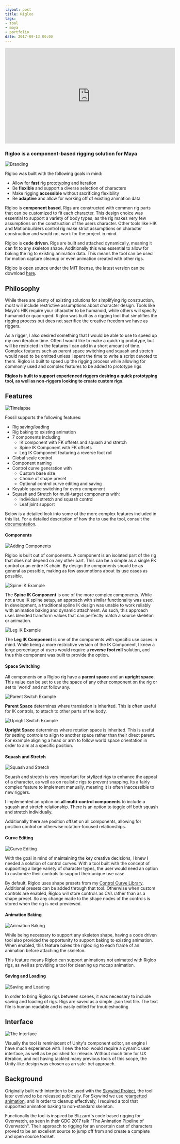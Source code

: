 ```yaml
---
layout: post
title: Rigloo
tags:
- tool
- maya
- portfolio
date: 2017-09-13 00:00
---
```


<iframe width="560" height="315" src="https://player.vimeo.com/video/225499505" frameborder="0" allowfullscreen></iframe>


### Rigloo is a component-based rigging solution for Maya
<!--more-->

![Branding](\blog\assets\rigloo\logoIntro.gif)

Rigloo was built with the following goals in mind:

* Allow for **fast** rig prototyping and iteration
* Be **flexible** and support a diverse selection of characters
* Make rigging **accessible** without sacrificing flexibility
* Be **adaptive** and allow for working off of existing animation data

Rigloo is **component based**. Rigs are constructed with common rig parts that can be customized to fit each character. This design choice was essential to support a variety of body types, as the rig makes very few assumptions on the construction of the users character. Other tools like HIK and Motionbuilders control rig make strict assumptions on character construction and would not work for the project in mind.

Rigloo is **code driven**. Rigs are built and attached dynamically, meaning it can fit to any skeleton shape. Additionally this was essential to allow for baking the rig to existing animation data. This means the tool can be used for motion capture cleanup or even animation created with other rigs.

Rigloo is open source under the MIT license, the latest version can be download [here](https://github.com/obriencole11/rigloo).

## Philosophy
While there are plenty of existing solutions for simplifying rig construction, most will include restrictive assumptions about character design. Tools like Maya's HIK require your character to be humanoid, while others will specify humanoid or quadruped. Rigloo was built as a rigging tool that simplifies the rigging process but does not sacrifice the creative freedom we have as riggers.

As a rigger, I also desired something that I would be able to use to speed up my own iteration time. Often I would like to make a quick rig prototype, but will be restricted in the features I can add in a short amount of time. Complex features such as parent space switching and squash and stretch would need to be omitted unless I spent the time to write a script devoted to them. Rigloo is built to speed up the rigging process while allowing for commonly used and complex features to be added to prototype rigs.

**Rigloo is built to support experienced riggers desiring a quick prototyping tool, as well as non-riggers looking to create custom rigs.**

## Features

![Timelapse](\blog\assets\rigloo\timelapse.gif)

Fossil supports the following features:
* Rig saving/loading
* Rig baking to existing animation
* 7 components including:
  * IK component with FK offsets and squash and stretch
  * Spine IK Component with FK offsets
  * Leg IK Component featuring a reverse foot roll
* Global scale control
* Component naming
* Control curve generation with
  * Custom base size
  * Choice of shape preset
  * Optional control curve editing and saving
* Keyable space switching for every component
* Squash and Stretch for multi-target components with:
  * Individual stretch and squash control
  * Leaf joint support

Below is a detailed look into some of the more complex features included in this list. For a detailed description of how the to use the tool, consult the [documentation](https://github.com/obriencole11/rigloo/blob/master/Documentation.md).

#### Components

![Adding Components](\blog\assets\rigloo\components.gif)

Rigloo is built out of components. A component is an isolated part of the rig that does not depend on any other part. This can be a simple as a single FK control or an entire IK chain. By design the components should be as general as possible, making as few assumptions about its use cases as possible.

![Spine IK Example](\blog\assets\rigloo\spineik.gif)

The **Spine IK Component** is one of the more complex components. While not a true IK spline setup, an approach with similar functionality was used. In development, a traditional spline IK design was unable to work reliably with animation baking and dynamic attachment. As such, this approach uses blended transform values that can perfectly match a source skeleton or animation.

![Leg IK Example](\blog\assets\rigloo\legik.gif)

The **Leg IK Component** is one of the components with specific use cases in mind. While being a more restrictive version of the IK Component, I knew a large percentage of users would require a **reverse foot roll** solution, and thus this component was built to provide the option.

#### Space Switching

All components on a Rigloo rig have a **parent space** and an **upright space**. This value can be set to use the space of any other component on the rig or set to 'world' and not follow any. 

![Parent Switch Example](\blog\assets\rigloo\parentspace.gif)

**Parent Space** determines where translation is inherited. This is often useful for IK controls, to attach to other parts of the body.

![Upright Switch Example](\blog\assets\rigloo\uprightspace.gif)

**Upright Space** determines where rotation space is inherited. This is useful for setting controls to align to another space rather than their direct parent. For example aligning a head or arm to follow world space orientation in order to aim at a specific position.

#### Squash and Stretch

![Squash and Stretch](\blog\assets\rigloo\squash.gif)

Squash and stretch is very important for stylized rigs to enhance the appeal of a character, as well as on realistic rigs to prevent snapping. Its a fairly complex feature to implement manually, meaning it is often inaccessible to new riggers.

I implemented an option on **all multi-control components** to include a squash and stretch relationship. There is an option to toggle off both squash and stretch individually.

Additionally there are position offset on all components, allowing for position control on otherwise rotation-focused relationships.

#### Curve Editing

![Curve Editing](\blog\assets\rigloo\curveEditing.gif)

With the goal in mind of maintaining the key creative decisions, I knew I needed a solution of control curves. With a tool built with the concept of supporting a large variety of character types, the user would need an option to customize their controls to support their unique use case.

By default, Rigloo uses shape presets from my [Control Curve Library](https://github.com/obriencole11/curveLib). Additional presets can be added through that tool. Otherwise when custom controls are enabled, Rigloo will store controls as CVs rather than as a shape preset. So any change made to the shape nodes of the controls is stored when the rig is next previewed.

#### Animation Baking

![Animation Baking](\blog\assets\rigloo\baking.gif)

While being necessary to support any skeleton shape, having a code driven tool also provided the opportunity to support baking to existing animation. When enabled, this feature bakes the rigloo rig to each frame of an animation before attaching the skeleton. 

This feature means Rigloo can support animations not animated with Rigloo rigs, as well as providing a tool for cleaning up mocap animation.

#### Saving and Loading

![Saving and Loading](\blog\assets\rigloo\saveload.gif)

In order to bring Rigloo rigs between scenes, it was necessary to include saving and loading of rigs. Rigs are saved as a simple .json text file. The text file is human readable and is easily edited for troubleshooting.

## Interface

![The Interface](\blog\assets\rigloo\interface.png)

Visually the tool is reminiscent of Unity's component editor, an engine I have much experience with. I new the tool would require a dynamic user interface, as well as be polished for release. Without much time for UX iteration, and not having tackled many previous tools of this scope, the Unity-like design was chosen as an safe-bet approach.

## Background

Originally built with intention to be used with the [Skywind Project](https://www.youtube.com/watch?v=PewuaPKnhnc), the tool later evolved to be released publically. For Skywind we use [retargetted animation](http://www.coleobrienart.com/2017/08/07/skywind_retargetting/), and in order to cleanup effectively, I required a tool that supported animation baking to non-standard skeleton.

Functionally the tool is inspired by Blizzard's code based rigging for Overwatch, as seen in their GDC 2017 talk "The Animation Pipeline of Overwatch". Their approach to rigging for an uncertain cast of characters proved to be an excellent source to jump off from and create a complete and open source toolset.



